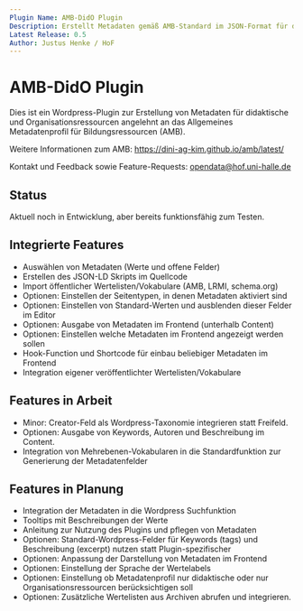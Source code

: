 ```yaml
---
Plugin Name: AMB-DidO Plugin 
Description: Erstellt Metadaten gemäß AMB-Standard im JSON-Format für didaktische und Organisationsressourcen auf beliebigen Wordpress-Seiten.
Latest Release: 0.5
Author: Justus Henke / HoF
---
```

# AMB-DidO Plugin 


 
Dies ist ein Wordpress-Plugin zur Erstellung von Metadaten für didaktische und Organisationsressourcen angelehnt an das Allgemeines Metadatenprofil für Bildungsressourcen (AMB).

Weitere Informationen zum AMB: https://dini-ag-kim.github.io/amb/latest/

Kontakt und Feedback sowie Feature-Requests: opendata@hof.uni-halle.de

## Status 
Aktuell noch in Entwicklung, aber bereits funktionsfähig zum Testen.

## Integrierte Features
- Auswählen von Metadaten (Werte und offene Felder)
- Erstellen des JSON-LD Skripts im Quellcode
- Import öffentlicher Wertelisten/Vokabulare (AMB, LRMI, schema.org) 
- Optionen: Einstellen der Seitentypen, in denen Metadaten aktiviert sind
- Optionen: Einstellen von Standard-Werten und ausblenden dieser Felder im Editor
- Optionen: Ausgabe von Metadaten im Frontend (unterhalb Content)
- Optionen: Einstellen welche Metadaten im Frontend angezeigt werden sollen
- Hook-Function und Shortcode für einbau beliebiger Metadaten im Frontend
- Integration eigener veröffentlichter Wertelisten/Vokabulare

## Features in Arbeit
- Minor: Creator-Feld als Wordpress-Taxonomie integrieren statt Freifeld.
- Optionen: Ausgabe von Keywords, Autoren und Beschreibung im Content.
- Integration von Mehrebenen-Vokabularen in die Standardfunktion zur Generierung der Metadatenfelder

## Features in Planung
- Integration der Metadaten in die Wordpress Suchfunktion
- Tooltips mit Beschreibungen der Werte
- Anleitung zur Nutzung des Plugins und pflegen von Metadaten
- Optionen: Standard-Wordpress-Felder für Keywords (tags) und Beschreibung (excerpt) nutzen statt Plugin-spezifischer
- Optionen: Anpassung der Darstellung von Metadaten im Frontend
- Optionen: Einstellung der Sprache der Wertelabels
- Optionen: Einstellung ob Metadatenprofil nur didaktische oder nur Organisationsressourcen berücksichtigen soll
- Optionen: Zusätzliche Wertelisten aus Archiven abrufen und integrieren. 
